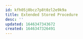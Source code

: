 ```yaml
---
id: kfh05j0bcz7p8t0zl2e9k9a
title: Extended Stored Procedure
desc: ''
updated: 1646347343672
created: 1646347326491
---
```

